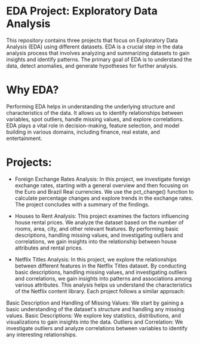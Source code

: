 # EDA Project: Exploratory Data Analysis
This repository contains three projects that focus on Exploratory Data Analysis (EDA) using different datasets. EDA is a crucial step in the data analysis process that involves analyzing and summarizing datasets to gain insights and identify patterns. The primary goal of EDA is to understand the data, detect anomalies, and generate hypotheses for further analysis.

# Why EDA?
Performing EDA helps in understanding the underlying structure and characteristics of the data. It allows us to identify relationships between variables, spot outliers, handle missing values, and explore correlations. EDA plays a vital role in decision-making, feature selection, and model building in various domains, including finance, real estate, and entertainment.

# Projects:

- Foreign Exchange Rates Analysis:
In this project, we investigate foreign exchange rates, starting with a general overview and then focusing on the Euro and Brazil Real currencies. We use the pct_change() function to calculate percentage changes and explore trends in the exchange rates. The project concludes with a summary of the findings.

- Houses to Rent Analysis:
This project examines the factors influencing house rental prices. We analyze the dataset based on the number of rooms, area, city, and other relevant features. By performing basic descriptions, handling missing values, and investigating outliers and correlations, we gain insights into the relationship between house attributes and rental prices.

- Netflix Titles Analysis:
In this project, we explore the relationships between different features in the Netflix Titles dataset. By conducting basic descriptions, handling missing values, and investigating outliers and correlations, we gain insights into patterns and associations among various attributes. This analysis helps us understand the characteristics of the Netflix content library.
Each project follows a similar approach:

Basic Description and Handling of Missing Values: We start by gaining a basic understanding of the dataset's structure and handling any missing values.
Basic Descriptions: We explore key statistics, distributions, and visualizations to gain insights into the data.
Outliers and Correlation: We investigate outliers and analyze correlations between variables to identify any interesting relationships.
